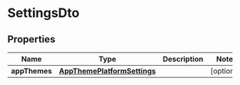 
# SettingsDto

## Properties
Name | Type | Description | Notes
------------ | ------------- | ------------- | -------------
**appThemes** | [**AppThemePlatformSettings**](AppThemePlatformSettings.md) |  |  [optional]



